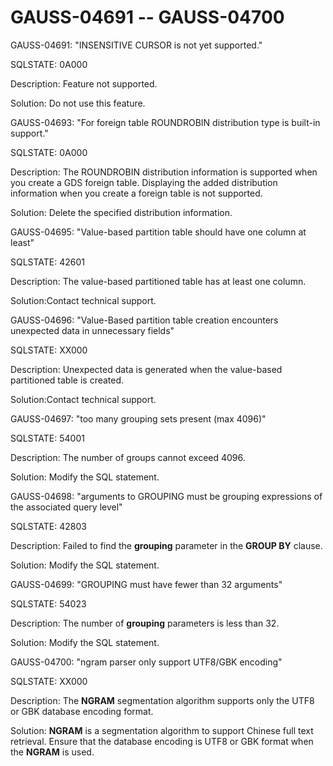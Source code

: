 # GAUSS-04691 -- GAUSS-04700<a name="EN-US_TOPIC_0302073273"></a>

GAUSS-04691: "INSENSITIVE CURSOR is not yet supported."

SQLSTATE: 0A000

Description: Feature not supported.

Solution: Do not use this feature.

GAUSS-04693: "For foreign table ROUNDROBIN distribution type is built-in support."

SQLSTATE: 0A000

Description: The ROUNDROBIN distribution information is supported when you create a GDS foreign table. Displaying the added distribution information when you create a foreign table is not supported.

Solution: Delete the specified distribution information.

GAUSS-04695: "Value-based partition table should have one column at least"

SQLSTATE: 42601

Description: The value-based partitioned table has at least one column.

Solution:Contact technical support.

GAUSS-04696: "Value-Based partition table creation encounters unexpected data in unnecessary fields"

SQLSTATE: XX000

Description: Unexpected data is generated when the value-based partitioned table is created.

Solution:Contact technical support.

GAUSS-04697: "too many grouping sets present \(max 4096\)"

SQLSTATE: 54001

Description: The number of groups cannot exceed 4096.

Solution: Modify the SQL statement.

GAUSS-04698: "arguments to GROUPING must be grouping expressions of the associated query level"

SQLSTATE: 42803

Description: Failed to find the  **grouping**  parameter in the  **GROUP BY**  clause.

Solution: Modify the SQL statement.

GAUSS-04699: "GROUPING must have fewer than 32 arguments"

SQLSTATE: 54023

Description: The number of  **grouping**  parameters is less than 32.

Solution: Modify the SQL statement.

GAUSS-04700: "ngram parser only support UTF8/GBK encoding"

SQLSTATE: XX000

Description: The  **NGRAM**  segmentation algorithm supports only the UTF8 or GBK database encoding format.

Solution:  **NGRAM**  is a segmentation algorithm to support Chinese full text retrieval. Ensure that the database encoding is UTF8 or GBK format when the  **NGRAM**  is used.


